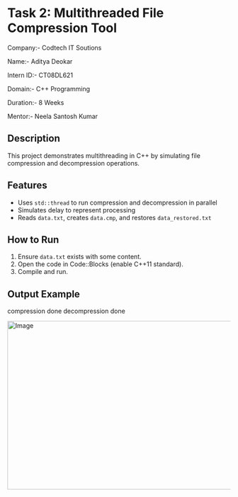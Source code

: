 # Task 2: Multithreaded File Compression Tool

Company:- Codtech IT Soutions 

Name:- Aditya Deokar 

Intern ID:- CT08DL621

Domain:- C++ Programming

Duration:- 8 Weeks

Mentor:- Neela Santosh Kumar

## Description
This project demonstrates multithreading in C++ by simulating file compression and decompression operations.

## Features
- Uses `std::thread` to run compression and decompression in parallel
- Simulates delay to represent processing
- Reads `data.txt`, creates `data.cmp`, and restores `data_restored.txt`

## How to Run
1. Ensure `data.txt` exists with some content.
2. Open the code in Code::Blocks (enable C++11 standard).
3. Compile and run.

## Output Example
compression done 
decompression done

<img width="1060" height="381" alt="Image" src="https://github.com/user-attachments/assets/9fd2e56d-6fbd-4621-8820-5f61d6f409ff" />
